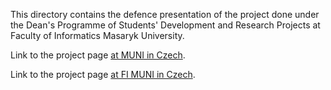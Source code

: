 This directory contains the defence presentation of the project done under the Dean's Programme of Students' Development and Research Projects at Faculty of Informatics Masaryk University.

Link to the project page [at MUNI in Czech](https://www.muni.cz/vyzkum/projekty/33047).

Link to the project page [at FI MUNI in Czech](http://www.fi.muni.cz/research/student_projects/projects.xhtml.cs#muni33_112015).
